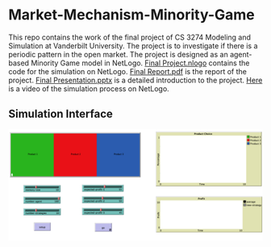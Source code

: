 # Market-Mechanism-Minority-Game

This repo contains the work of the final project of CS 3274 Modeling and Simulation at Vanderbilt University. The project is to investigate if there is a periodic pattern in the open market. The project is designed as an agent-based Minority Game model in NetLogo. [Final Project.nlogo](Final%20Project.nlogo) contains the code for the simulation on NetLogo. [Final Report.pdf](Final%20Report.pdf) is the report of the project. [Final Presentation.pptx](Final%20Presentation.pptx) is a detailed introduction to the project. [Here](https://www.youtube.com/watch?v=857y17ikqH8) is a video of the simulation process on NetLogo. 

## Simulation Interface
![Interface](interface.png)
